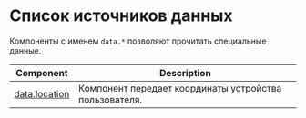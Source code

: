 # Список источников данных

Компоненты с именем `data.*` позволяют прочитать специальные данные.

| Component                         | Description                                            |
| --------------------------------- | ------------------------------------------------------ |
| [data.location](data.location.md) | Компонент передает координаты устройства пользователя. |
